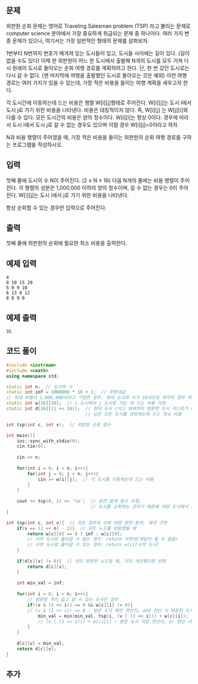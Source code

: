 ## 문제 
외판원 순회 문제는 영어로 Traveling Salesman problem (TSP) 라고 불리는 문제로 computer science 분야에서 가장 중요하게 취급되는 문제 중 하나이다. 여러 가지 변종 문제가 있으나, 여기서는 가장 일반적인 형태의 문제를 살펴보자.

1번부터 N번까지 번호가 매겨져 있는 도시들이 있고, 도시들 사이에는 길이 있다. (길이 없을 수도 있다) 이제 한 외판원이 어느 한 도시에서 출발해 N개의 도시를 모두 거쳐 다시 원래의 도시로 돌아오는 순회 여행 경로를 계획하려고 한다. 단, 한 번 갔던 도시로는 다시 갈 수 없다. (맨 마지막에 여행을 출발했던 도시로 돌아오는 것은 예외) 이런 여행 경로는 여러 가지가 있을 수 있는데, 가장 적은 비용을 들이는 여행 계획을 세우고자 한다.

각 도시간에 이동하는데 드는 비용은 행렬 W[i][j]형태로 주어진다. W[i][j]는 도시 i에서 도시 j로 가기 위한 비용을 나타낸다. 비용은 대칭적이지 않다. 즉, W[i][j] 는 W[j][i]와 다를 수 있다. 모든 도시간의 비용은 양의 정수이다. W[i][i]는 항상 0이다. 경우에 따라서 도시 i에서 도시 j로 갈 수 없는 경우도 있으며 이럴 경우 W[i][j]=0이라고 하자.

N과 비용 행렬이 주어졌을 때, 가장 적은 비용을 들이는 외판원의 순회 여행 경로를 구하는 프로그램을 작성하시오.
## 입력
첫째 줄에 도시의 수 N이 주어진다. (2 ≤ N ≤ 16) 다음 N개의 줄에는 비용 행렬이 주어진다. 각 행렬의 성분은 1,000,000 이하의 양의 정수이며, 갈 수 없는 경우는 0이 주어진다. W[i][j]는 도시 i에서 j로 가기 위한 비용을 나타낸다.

항상 순회할 수 있는 경우만 입력으로 주어진다.
## 출력
첫째 줄에 외판원의 순회에 필요한 최소 비용을 출력한다.


## 예제 입력 
```
4
0 10 15 20
5 0 9 10
6 13 0 12
8 8 9 0
```

## 예제 출력  
```
35
```
## 코드 풀이
```c++
#include <iostream>
#include <cmath>
using namespace std;

static int n;  // 도시의 수
static int inf = 1000000 * 16 + 1;  // 무한대값
// 최대 비용이 1,000,000이라고 가정한 경우, 최대 도시의 수가 16이므로 최악의 경우 비용은 1,000,000 * 16, + 1을 해 어떤 경우의 수도 도달하지 못하게 함
static int w[16][16];  // i 도시에서 j 도시로 가는 데 드는 비용 저장
static int d[16][(1 << 16)];  // 현대 도시 c이고 현재까지 방문한 도시 리스트가 v일 때
                              // 남은 모든 도시를 경유하는데 드는 최소 비용

int tsp(int c, int v);  // 외판원 순회 함수

int main(){
    ios::sync_with_stdio(0);
    cin.tie(0);
    
    cin >> n;
    
    for(int i = 0; i < n; i++){
        for(int j = 0; j < n; j++){
            cin >> w[i][j];  // 각 도시를 이동하는데 드는 비용 
        }
    }
    
    cout << tsp(0, 1) << '\n';  // 완전 탐색 함수 수행, 
                                // 도시를 순회하는 것이기 때문에 어떤 도시에서 출발해도 상관없음
}

int tsp(int c, int v){  // 모든 경우의 수에 대한 완전 탐색, 재귀 구현
    if(v == (1 << n) - 1){  // 모든 노드를 방문했을 때 
        return w[c][0] == 0 ? inf : w[c][0];
        // 시작 도시로 돌아갈 수 없는 경우: return 무한대(정답이 될 수 없음)
        // 시작 도시로 돌아갈 수 있는 경우: return w[c][시작 도시]
    }
    
    if(d[c][v] != 0){  // 이미 방문한 노드일 때, 이미 계산했다면 반환
        return d[c][v];
    }
    
    int min_val = inf;
    
    for(int i = 0; i < n; i++){
        // 방문한 적이 없고 갈 수 있는 도시인 경우
        if((v & (1 << i)) == 0 && w[c][i] != 0){  
        // (v & (1 >> i)) == 0 : 방문 도시 확인 연산식, and 연산 시 방문한 도시면 결괏값 1이 나옴
            min_val = min(min_val, tsp(i, (v | (1 << i))) + w[c][i]);
            // (v | (1 << i))) + w[c][i] : 방문 도시 저장 연산식, or 연산 시 방문한 도시면 1로 저장하게 되어 방문한 사실을 저장 
        }
    }
    
    d[c][v] = min_val;
    return d[c][v];
}
```
## 추가
